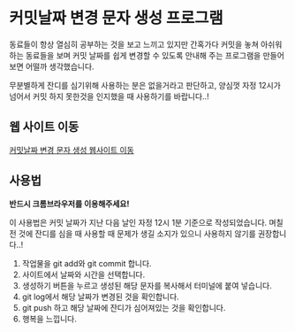# 커밋날짜 변경 문자 생성 프로그램

동료들이 항상 열심히 공부하는 것을 보고 느끼고 있지만 간혹가다 커밋을 놓쳐 아쉬워하는 동료들을 보며 커밋 날짜를 쉽게 변경할 수 있도록 안내해 주는 프로그램을 만들어 보면 어떨까 생각했습니다.

무분별하게 잔디를 심기위해 사용하는 분은 없을거라고 판단하고, 양심껏 자정 12시가 넘어서 커밋 하지 못한것을 인지했을 때 사용하기를 바랍니다..!

## 웹 사이트 이동

[커밋날짜 변경 문자 생성 웹사이트 이동](https://qorlgns1.github.io/commit-date-change/)

## 사용법

<b>반드시 크롬브라우저를 이용해주세요!</b>

이 사용법은 커밋 날짜가 지난 다음 날인 자정 12시 1분 기준으로 작성되었습니다.
며칠 전 것에 잔디를 심을 때 사용할 때 문제가 생길 소지가 있으니 사용하지 않기를 권장합니다..!

1. 작업물을 git add와 git commit 합니다.
2. 사이트에서 날짜와 시간을 선택합니다.
3. 생성하기 버튼을 누르고 생성된 해당 문자를 복사해서 터미널에 붙여 넣습니다.
4. git log에서 해당 날짜가 변경된 것을 확인합니다.
5. git push 하고 해당 날짜에 잔디가 심어져있는 것을 확인합니다.
6. 행복을 느낍니다.
